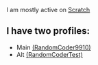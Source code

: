<!--
**RC9910-Scratch/RC9910-Scratch** is a ✨ _special_ ✨ repository because its `README.md` (this file) appears on your GitHub profile.

Here are some ideas to get you started:

- 🔭 I’m currently working on ...
- 🌱 I’m currently learning ...
- 👯 I’m looking to collaborate on ...
- 🤔 I’m looking for help with ...
- 💬 Ask me about ...
- 📫 How to reach me: ...
- 😄 Pronouns: ...
- ⚡ Fun fact: ...
-->

I am mostly active on [Scratch](https://scratch.mit.edu)

I have two profiles:
-
- Main [(RandomCoder9910)](https://scratch.mit.edu/users/RandomCoder9910)
- Alt [(RandomCoderTest)](https://scratch.mit.edu/users/RandomCoderTest)


